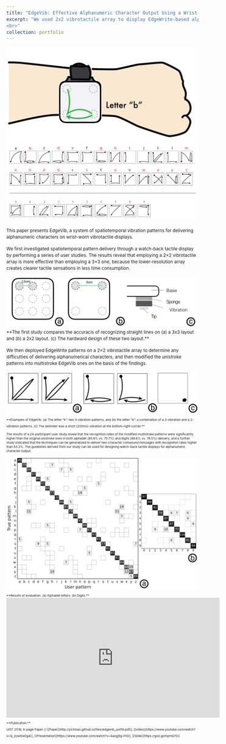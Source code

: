 ```yaml
---
title: "EdgeVib: Effective Alphanumeric Character Output Using a Wrist-Worn Tactile Display"
excerpt: "We used 2x2 vibrotactile array to display EdgeWrite-based alphanumeric patterns on the wrist-worn tactile display to deliver rich and easy-to-learn information.<br/><img src='/images/edgevib_hand2.png'>
<br>"
collection: portfolio
---
```


<img src='/images/edgevib_hand2.png'>
<img src='/images/edgevib_patterns.png'>

<small>This paper presents EdgeVib, a system of spatiotemporal vibration patterns for delivering alphanumeric characters on wrist-worn vibrotactile displays. </small>

<small>We first investigated spatiotemporal pattern delivery through a watch-back tactile display by performing a series of user studies. The results reveal that employing a 2×2 vibrotactile array is more effective than employing a 3×3 one, because the lower-resolution array creates clearer tactile sensations in less time consumption. </small>

<img src='/images/edgevib_prototype.png'>
<small>**The first study compares the accuracis of recognizing straight lines on (a) a 3x3 layout and (b) a 2x2 layout. (c) The hardward design of these two layout.**</small> 

<small>We then deployed EdgeWrite patterns on a 2×2 vibrotactile array to determine any difficulties of delivering alphanumerical characters, and then modified the unistroke patterns into multistroke EdgeVib ones on the basis of the findings. <small>

<img src='/images/edgevib_division_example.png'>
<small>**Examples of EdgeVib. (a) The letter “k”: two 3-vibration patterns; and (b) the letter “b”: a combination of a 3-vibration and a 2- vibration patterns. (c) The delimiter was a short (200ms) vibration at the bottom-right corner.**</small> 

<small>The results of a 24-participant user study reveal that the recognition rates of the modified multistroke patterns were significantly higher than the original unistroke ones in both alphabet (85.9% vs. 70.7%) and digits (88.6% vs. 78.5%) delivery, and a further study indicated that the techniques can be generalized to deliver two-character compound messages with recognition rates higher than 83.3%. The guidelines derived from our study can be used for designing watch-back tactile displays for alphanumeric character output.</small>

<img src='/images/edgevib_evaluation.png'>
<small>**Results of evaluation. (a) Alphabet letters. (b) Digits.**</small> 


<iframe width="560" height="315" src="https://www.youtube.com/embed/Q_2owlSeDg4" frameborder="0" allowfullscreen></iframe>

<small>
**Publication:** <br> 
UIST 2016, 6-page Paper // [[Paper](http://yichiliao.github.io/files/edgevib_uist16.pdf)], [[video](https://www.youtube.com/watch?v=Q_2owlSeDg4)], [[Presentation](https://www.youtube.com/watch?v=4aogj5g-Ft0)], [[Slide](https://goo.gl/mpHQ70)]</small>
